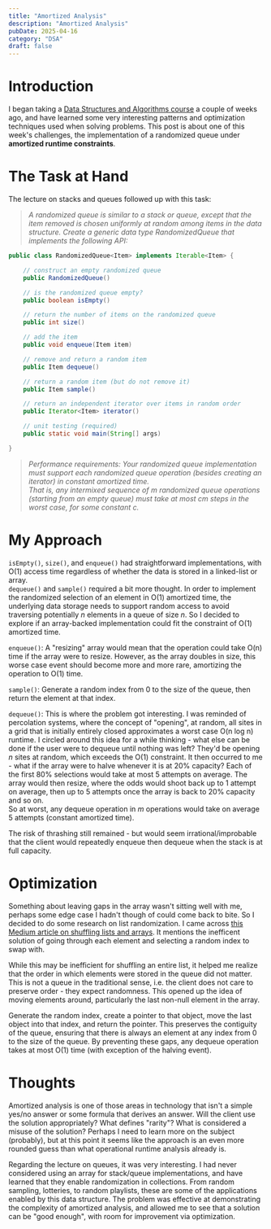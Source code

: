 ```yaml
---
title: "Amortized Analysis"
description: "Amortized Analysis"
pubDate: 2025-04-16
category: "DSA"
draft: false
---
```


# Introduction
I began taking a [Data Structures and Algorithms course](https://www.coursera.org/learn/algorithms-part1/) a couple of weeks ago, and have learned some very interesting patterns and optimization techniques used when solving problems.
This post is about one of this week's challenges, the implementation of a randomized queue under **amortized runtime constraints**.

# The Task at Hand
The lecture on stacks and queues followed up with this task:  
> *A randomized queue is similar to a stack or queue, except that the item removed is chosen uniformly at random among items in the data structure.
> Create a generic data type RandomizedQueue that implements the following API:*
```java
public class RandomizedQueue<Item> implements Iterable<Item> {

    // construct an empty randomized queue
    public RandomizedQueue()

    // is the randomized queue empty?
    public boolean isEmpty()

    // return the number of items on the randomized queue
    public int size()

    // add the item
    public void enqueue(Item item)

    // remove and return a random item
    public Item dequeue()

    // return a random item (but do not remove it)
    public Item sample()

    // return an independent iterator over items in random order
    public Iterator<Item> iterator()

    // unit testing (required)
    public static void main(String[] args)

}
```
> *Performance requirements: Your randomized queue implementation must support each randomized queue operation (besides creating an iterator) in constant amortized time.*  
> *That is, any intermixed sequence of m randomized queue operations (starting from an empty queue) must take at most cm steps in the worst case, for some constant c.*


# My Approach
`isEmpty()`, `size()`, and `enqueue()` had straightforward implementations, with O(1) access time regardless of whether the data is stored in a linked-list or array.  
`dequeue()` and `sample()` required a bit more thought. In order to implement the randomized selection of an element in O(1) amortized time, the underlying data storage needs to support random access to avoid traversing potentially *n* elements in a queue of size *n*. So I decided to explore if an array-backed implementation could fit the constraint of O(1) amortized time.  

`enqueue()`: A "resizing" array would mean that the operation could take O(n) time if the array were to resize. However, as the array doubles in size, this worse case event should become more and more rare, amortizing the operation to O(1) time.  

`sample()`: Generate a random index from 0 to the size of the queue, then return the element at that index.  

`dequeue()`: This is where the problem got interesting. I was reminded of percolation systems, where the concept of "opening", at random, all sites in a grid that is initially entirely closed approximates a worst case O(n log n) runtime. I circled around this idea for a while thinking - what else can be done if the user were to dequeue until nothing was left? They'd be opening *n* sites at random, which exceeds the O(1) constraint. It then occurred to me - what if the array were to halve whenever it is at 20% capacity? Each of the first 80% selections would take at most 5 attempts on average. The array would then resize, where the odds would shoot back up to 1 attempt on average, then up to 5 attempts once the array is back to 20% capacity and so on.  
So at worst, any dequeue operation in *m* operations would take on average 5 attempts (constant amortized time).  

The risk of thrashing still remained - but would seem irrational/improbable that the client would repeatedly enqueue then dequeue when the stack is at full capacity.  

# Optimization
Something about leaving gaps in the array wasn't sitting well with me, perhaps some edge case I hadn't though of could come back to bite. So I decided to do some research on list randomization. I came across [this Medium article on shuffling lists and arrays](https://medium.com/intuition/shuffling-a-list-or-array-597da1f1a32e). It mentions the inefficent solution of going through each element and selecting a random index to swap with.  

While this may be inefficient for shuffling an entire list, it helped me realize that the order in which elements were stored in the queue did not matter. This is not a queue in the traditional sense, i.e. the client does not care to preserve order - they expect randomness. This opened up the idea of moving elements around, particularly the last non-null element in the array.  

Generate the random index, create a pointer to that object, move the last object into that index, and return the pointer. This preserves the contiguity of the queue, ensuring that there is always an element at any index from 0 to the size of the queue. By preventing these gaps, any dequeue operation takes at most O(1) time (with exception of the halving event).  

# Thoughts
Amortized analysis is one of those areas in technology that isn't a simple yes/no answer or some formula that derives an answer. Will the client use the solution appropriately? What defines "rarity"? What is considered a misuse of the solution? Perhaps I need to learn more on the subject (probably), but at this point it seems like the approach is an even more rounded guess than what operational runtime analysis already is.  

Regarding the lecture on queues, it was very interesting. I had never considered using an array for stack/queue implementations, and have learned that they enable randomization in collections. From random sampling, lotteries, to random playlists, these are some of the applications enabled by this data structure. The problem was effective at demonstrating the complexity of amortized analysis, and allowed me to see that a solution can be "good enough", with room for improvement via optimization.